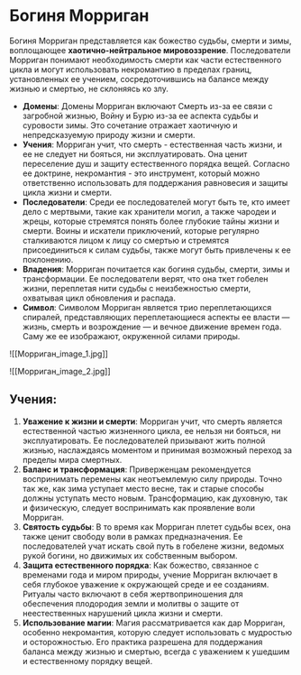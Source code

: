 # Богиня Морриган

Богиня Морриган представляется как божество судьбы, смерти и зимы, воплощающее **хаотично-нейтральное мировоззрение**. Последователи Морриган понимают необходимость смерти как части естественного цикла и могут использовать некромантию в пределах границ, установленных ее учением, сосредоточившись на балансе между жизнью и смертью, не склоняясь ко злу.

- **Домены**: Домены Морриган включают Смерть из-за ее связи с загробной жизнью, Войну и Бурю из-за ее аспекта судьбы и суровости зимы. Это сочетание отражает хаотичную и непредсказуемую природу жизни и смерти.
- **Учения**: Морриган учит, что смерть - естественная часть жизни, и ее не следует ни бояться, ни эксплуатировать. Она ценит переселение душ и защиту естественного порядка вещей. Согласно ее доктрине, некромантия - это инструмент, который можно ответственно использовать для поддержания равновесия и защиты цикла жизни и смерти.
- **Последователи**: Среди ее последователей могут быть те, кто имеет дело с мертвыми, такие как хранители могил, а также чародеи и жрецы, которые стремятся понять более глубокие тайны жизни и смерти. Воины и искатели приключений, которые регулярно сталкиваются лицом к лицу со смертью и стремятся присоединиться к силам судьбы, также могут быть привлечены к ее поклонению.
- **Владения**: Морриган почитается как богиня судьбы, смерти, зимы и трансформации. Ее последователи верят, что она ткет гобелен жизни, переплетая нити судьбы с неизбежностью смерти, охватывая цикл обновления и распада.
- **Символ**: Символом Морриган является трио переплетающихся спиралей, представляющих переплетающиеся аспекты ее власти — жизнь, смерть и возрождение — и вечное движение времен года. Саму же ее изображают, окруженной силами природы.

![[Морриган_image_1.jpg]]

![[Морриган_image_2.jpg]]

## Учения:

1. **Уважение к жизни и смерти**: Морриган учит, что смерть является естественной частью жизненного цикла, ее нельзя ни бояться, ни эксплуатировать. Ее последователей призывают жить полной жизнью, наслаждаясь моментом и принимая возможный переход за пределы мира смертных.
2. **Баланс и трансформация**: Приверженцам рекомендуется воспринимать перемены как неотъемлемую силу природы. Точно так же, как зима уступает место весне, так и старые способы должны уступать место новым. Трансформацию, как духовную, так и физическую, следует воспринимать как проявление воли Морриган.
3. **Святость судьбы**: В то время как Морриган плетет судьбы всех, она также ценит свободу воли в рамках предназначения. Ее последователей учат искать свой путь в гобелене жизни, ведомых рукой богини, но движимых их собственным выбором.
4. **Защита естественного порядка**: Как божество, связанное с временами года и миром природы, учение Морриган включает в себя глубокое уважение к окружающей среде и ее созданиям. Ритуалы часто включают в себя жертвоприношения для обеспечения плодородия земли и молитвы о защите от неестественных нарушений цикла жизни и смерти.
5. **Использование магии**: Магия рассматривается как дар Морриган, особенно некромантия, которую следует использовать с мудростью и осторожностью. Его практика разрешена для поддержания баланса между жизнью и смертью, всегда с уважением к ушедшим и естественному порядку вещей.